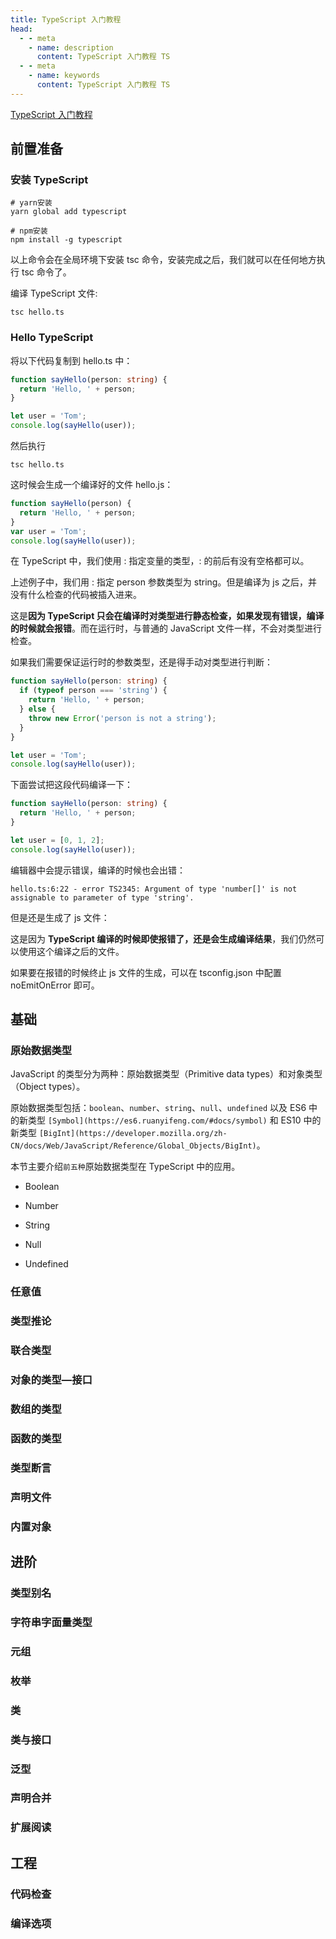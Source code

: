```yaml
---
title: TypeScript 入门教程
head:
  - - meta
    - name: description
      content: TypeScript 入门教程 TS
  - - meta
    - name: keywords
      content: TypeScript 入门教程 TS
---
```


[TypeScript 入门教程](https://ts.xcatliu.com/)

## 前置准备

### 安装 TypeScript

```shell
# yarn安装
yarn global add typescript

# npm安装
npm install -g typescript
```

以上命令会在全局环境下安装 tsc 命令，安装完成之后，我们就可以在任何地方执行 tsc 命令了。

编译 TypeScript 文件:
```shell
tsc hello.ts
```

### Hello TypeScript

将以下代码复制到 hello.ts 中：

```ts
function sayHello(person: string) {
  return 'Hello, ' + person;
}

let user = 'Tom';
console.log(sayHello(user));
```

然后执行

```shell
tsc hello.ts
```

这时候会生成一个编译好的文件 hello.js：

```js
function sayHello(person) {
  return 'Hello, ' + person;
}
var user = 'Tom';
console.log(sayHello(user));
```

在 TypeScript 中，我们使用 : 指定变量的类型，: 的前后有没有空格都可以。

上述例子中，我们用 : 指定 person 参数类型为 string。但是编译为 js 之后，并没有什么检查的代码被插入进来。

这是**因为 TypeScript 只会在编译时对类型进行静态检查，如果发现有错误，编译的时候就会报错**。而在运行时，与普通的 JavaScript 文件一样，不会对类型进行检查。

如果我们需要保证运行时的参数类型，还是得手动对类型进行判断：

```ts
function sayHello(person: string) {
  if (typeof person === 'string') {
    return 'Hello, ' + person;
  } else {
    throw new Error('person is not a string');
  }
}

let user = 'Tom';
console.log(sayHello(user));
```

下面尝试把这段代码编译一下：
```ts
function sayHello(person: string) {
  return 'Hello, ' + person;
}

let user = [0, 1, 2];
console.log(sayHello(user));
```

编辑器中会提示错误，编译的时候也会出错：
```shell
hello.ts:6:22 - error TS2345: Argument of type 'number[]' is not assignable to parameter of type 'string'.
```

但是还是生成了 js 文件：

这是因为 **TypeScript 编译的时候即使报错了，还是会生成编译结果**，我们仍然可以使用这个编译之后的文件。

如果要在报错的时候终止 js 文件的生成，可以在 tsconfig.json 中配置 noEmitOnError 即可。

## 基础

### 原始数据类型

JavaScript 的类型分为两种：原始数据类型（Primitive data types）和对象类型（Object types）。

原始数据类型包括：`boolean`、`number`、`string`、`null`、`undefined` 以及 ES6 中的新类型 `[Symbol](https://es6.ruanyifeng.com/#docs/symbol)` 和 ES10 中的新类型 `[BigInt](https://developer.mozilla.org/zh-CN/docs/Web/JavaScript/Reference/Global_Objects/BigInt)`。

本节主要介绍`前五种`原始数据类型在 TypeScript 中的应用。

- Boolean



- Number


- String


- Null


- Undefined



### 任意值

### 类型推论

### 联合类型

### 对象的类型—接口

### 数组的类型

### 函数的类型

### 类型断言

### 声明文件

### 内置对象

## 进阶

### 类型别名

### 字符串字面量类型

### 元组

### 枚举

### 类

### 类与接口

### 泛型

### 声明合并

### 扩展阅读

## 工程

### 代码检查

### 编译选项


